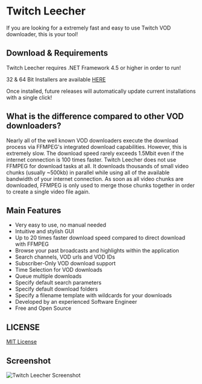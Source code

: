 # Twitch Leecher

If you are looking for a extremely fast and easy to use Twitch VOD downloader, this is your tool!

## Download & Requirements

Twitch Leecher requires .NET Framework 4.5 or higher in order to run!

32 & 64 Bit Installers are available [HERE](https://github.com/Franiac/TwitchLeecher/releases)

Once installed, future releases will automatically update current installations with a single click!

## What is the difference compared to other VOD downloaders?

Nearly all of the well known VOD downloaders execute the download process via FFMPEG's integrated download capabilities. However, this is extremely slow. The download speed rarely exceeds 1.5Mbit even if the internet connection is 100 times faster. Twitch Leecher does not use FFMPEG for download tasks at all. It downloads thousands of small video chunks (usually ~500kb) in parallel while using all of the available bandwidth of your internet connection. As soon as all video chunks are downloaded, FFMPEG is only used to merge those chunks together in order to create a single video file again.

## Main Features

- Very easy to use, no manual needed
- Intuitive and stylish GUI
- Up to 20 times faster download speed compared to direct download with FFMPEG
- Browse your past broadcasts and highlights within the application
- Search channels, VOD urls and VOD IDs
- Subscriber-Only VOD download support
- Time Selection for VOD downloads
- Queue multiple downloads
- Specify default search parameters
- Specify default download folders
- Specify a filename template with wildcards for your downloads
- Developed by an experienced Software Engineer
- Free and Open Source

## LICENSE
[MIT License](https://github.com/Franiac/TwitchLeecher/blob/master/LICENSE)

## Screenshot

![Twitch Leecher Screenshot](http://www.fakesmilerevolution.com/files/fsr/twitchleecher/TL13.jpg)

